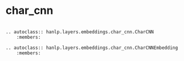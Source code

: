 # char_cnn


```{eval-rst}

.. autoclass:: hanlp.layers.embeddings.char_cnn.CharCNN
	:members:

.. autoclass:: hanlp.layers.embeddings.char_cnn.CharCNNEmbedding
	:members:

```
